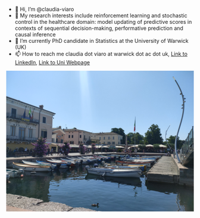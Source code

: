 - 👋 Hi, I’m @claudia-viaro
- 👀 My research interests include reinforcement learning and stochastic control in the healthcare domain: model updating of predictive scores in contexts of sequential decision-making, performative prediction and causal inference
- 🌱 I’m currently PhD candidate in Statistics at the University of Warwick (UK)
- 📫 How to reach me claudia dot viaro at warwick dot ac dot uk, [Link to LinkedIn](https://www.linkedin.com/in/claudia-viaro/), [Link to Uni Webpage](https://warwick.ac.uk/fac/sci/statistics/staff/research_students/viaro/)   

<img src="https://github.com/claudia-viaro/claudia-viaro/blob/main/utils/IMG20220703104638.jpg">

<!---
claudia-viaro/claudia-viaro is a ✨ special ✨ repository because its `README.md` (this file) appears on your GitHub profile.
You can click the Preview link to take a look at your changes.
--->
